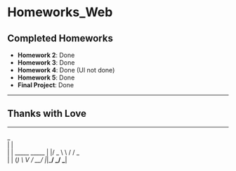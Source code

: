 # Homeworks_Web

## Completed Homeworks
- **Homework 2**: Done
- **Homework 3**: Done
- **Homework 4**: Done (UI not done)
- **Homework 5**: Done
- **Final Project**: Done

---

## Thanks with Love

---

 _                
| |               
| | _____   _____ 
| |/ _ \ \ / / _ \
| | (_) \ V /  __/
|_|\___/ \_/ \___|
                  

